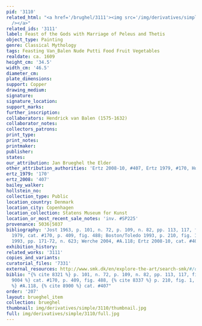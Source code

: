 ```yaml
---
pid: '3110'
related_html: "<a href='/brughel/3111'><img src='/img/derivatives/simple/3111/thumbnail.jpg'
  /></a>"
related_ids: '3111'
label: Feast of the Gods with Marriage of Peleus and Thetis
object_type: Painting
genre: Classical Mythology
tags: Feasting Van_Balen Nude Putti Food Fruit Vegetables
realdate: ca. 1609
height_cm: '34.5'
width_cm: '46.5'
diameter_cm: 
plate_dimensions: 
support: Copper
drawing_medium: 
signature: 
signature_location: 
support_marks: 
further_inscription: 
collaborators: Hendrick van Balen (1575-1632)
collaborator_notes: 
collectors_patrons: 
print_type: 
print_notes: 
printmaker: 
publisher: 
states: 
our_attribution: Jan Brueghel the Elder
other_attribution_authorities: 'Ertz 2008-10, #407, Ertz 1979, #170, Honig database'
ertz_1979: '170'
ertz_2008: '407'
bailey_walker: 
hollstein_no: 
collection_type: Public
location_country: Denmark
location_city: Copenhagen
location_collection: Statens Museum for Kunst
location_or_most_recent_sale_notes: 'inv. #SP225'
provenance: 5036|5037
bibliography: 'Jost 1963, p. 101, n. 72, p. 109, n. 82, pp. 113, 117, fig. 16; Ertz
  1979, cat. #170, p. 409, fig. 488; Boston/Toledo 1993, p. 210, fig. 1; Froitzheim-Hegger
  1993, pp. 171-72, n. 623; Werche 2004, #A.118; Ertz 2008-10, cat. #407'
exhibition_history: 
related_works: '3111'
copies_and_variants: 
curatorial_files: '7331'
external_resources: http://www.smk.dk/en/explore-the-art/search-smk/#/detail/KMSsp225
biblio: "{% cite 8321 %} p. 101, n. 72, p. 109, n. 82, pp. 113, 117, fig. 16, {% cite
  9004 %} cat. #170, p. 409, fig. 488, {% cite 8337 %} p. 210, fig. 1, {% cite 8912
  %} #A.118, {% cite 8900 %} cat. #407"
order: '207'
layout: brueghel_item
collection: brueghel
thumbnail: img/derivatives/simple/3110/thumbnail.jpg
full: img/derivatives/simple/3110/full.jpg
---
```

